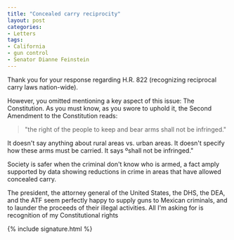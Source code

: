 ```yaml
---
title: "Concealed carry reciprocity"
layout: post
categories:
- Letters
tags:
- California
- gun control
- Senator Dianne Feinstein
---
```


Thank you for your response regarding H.R. 822 (recognizing reciprocal carry laws nation-wide).

However, you omitted mentioning a key aspect of this issue: The Constitution. As you must know, as you swore to uphold it, the Second Amendment to the Constitution reads:

> "the right of the people to keep and bear arms shall not be infringed."

It doesn't say anything about rural areas vs. urban areas. It doesn't specify how these arms must be carried. It says ºshall not be infringed."

Society is safer when the criminal don't know who is armed, a fact amply supported by data showing reductions in crime in areas that have allowed concealed carry.

The president, the attorney general of the United States, the DHS, the DEA, and the ATF seem perfectly happy to supply guns to Mexican criminals, and to launder the proceeds of their illegal activities. All I'm asking for is recognition of my Constitutional rights

{% include signature.html %}
